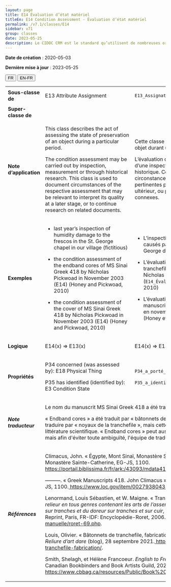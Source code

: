 ```yaml
---
layout: page
title: E14 Évaluation d’état matériel
titleEn: E14 Condition Assessment - Évaluation d’état matériel
permalink: /v7.1/classes/E14
sidebar: v71
group: classes
date: 2023-05-25
description: Le CIDOC CRM est le standard qu’utilisent de nombreuses organisations pour l’échange et l’intégration de jeux de données et de spécifications patrimoniales. Il est développé et maintenu à jour exclusivement en anglais par le CRM SIG, un sous-groupe du Conseil international des musées (ICOM). Ceci est une traduction officielle en français développée par la Traduction en français du CIDOC CRM, une initiative qui offre une version française à jour et accessible ouvertement et gratuitement du standard CIDOC CRM et en démocratise l'usage dans la communauté patrimoniale francophone. ------------ The CIDOC CRM is the standard used by many heritage organizations for the exchange and integration of museum collection datasets and specifications. It is developed and maintained exclusively in English by the CRM SIG, a subgroup of the International Council of Museums (ICOM). This is an official translation developed by the Traduction en français du CIDOC CRM, an initiative offering an open, up-to-date, and free French version of the CIDOC CRM standard, and democratizing its use in the francophone heritage community.
---
```


**Date de création** : 2020-05-03

**Dernière mise à jour** : 2023-05-25

<div class="lang-buttons">
 <button id="fr" class="activate">FR</button>
 <button id="en-fr">EN-FR</button>
</div>

<table>
<tbody>
<tr>
<td><strong>Sous-classe de</strong></td>
<td class="en">
<p>E13 Attribute Assignment</p>
</td>
<td>
<p><code class="language-plaintext highlighter-rouge">E13_Assignation_d’attribut</code></p>
</td>
</tr>
<tr>
<td><strong>Super-classe de</strong></td>
<td class="en">
</td>
<td>
</td>
</tr>
<tr>
<td><strong>Note d’application</strong></td>
<td class="en">
<p>This class describes the act of assessing the state of preservation of an object during a particular period.</p>
<p>The condition assessment may be carried out by inspection, measurement or through historical research. This class is used to document circumstances of the respective assessment that may be relevant to interpret its quality at a later stage, or to continue research on related documents.</p>
</td>
<td>
<p>Cette classe décrit l’acte d’évaluer l’état de conservation d’un objet durant une période donnée. </p>
<p>L’évaluation d’état matériel peut être effectuée par le biais d’une inspection, d’un mesurage ou d’une recherche historique. Cette classe est utilisée afin de documenter les circonstances ayant conduit à l’évaluation qui pourraient être pertinentes pour interpréter la qualité de l’objet à un stade ultérieur, ou pour poursuivre la recherche sur des documents connexes.</p>
</td>
</tr>
<tr>
<td><strong>Exemples</strong></td>
<td class="en">
<ul>
<li><p>last year’s inspection of humidity damage to the frescos in the St. George chapel in our village (fictitious)</p>
</li>
<li><p>the condition assessment of the endband cores of MS Sinai Greek 418 by Nicholas Pickwoad in November 2003 (E14) (Honey and Pickwoad, 2010)</p>
</li>
<li><p>the condition assessment of the cover of MS Sinai Greek 418 by Nicholas Pickwoad in November 2003 (E14) (Honey and Pickwoad, 2010)</p>
</li>
</ul>
</td>
<td>
<ul>
<li><p>L’inspection datant de l’année dernière des dommages causés par l’humidité aux fresques de la chapelle Saint-George de notre village (fictif)</p>
</li>
<li><p>L’évaluation de l’état matériel des bâtonnets de la tranchefile du manuscrit <em>Mont Sinaï, MS gr. 418</em> par Nicholas Pickwoad en novembre 2003 (<code class="language-plaintext highlighter-rouge">E14_Évaluation_d’état_matériel</code>) (Honey et Pickwoad, 2010)</p>
</li>
<li><p>L’évaluation de l'état matériel de la couverture du manuscrit <em>Mont Sinaï, MS gr. 418</em> par Nicholas Pickwoad en novembre 2003 (<code class="language-plaintext highlighter-rouge">E14_Évaluation_d’état_matériel</code>) (Honey et Pickwoad, 2010)</p>
</li>
</ul>
</td>
</tr>
<tr>
<td><strong>Logique</strong></td>
<td class="en">
<p>E14(x) ⇒ E13(x)</p>
</td>
<td>
<p>E14(x) ⇒ E13(x)</p>
</td>
</tr>
<tr>
<td><strong>Propriétés</strong></td>
<td class="en">
<p>P34 concerned (was assessed by): E18 Physical Thing</p>
<p>P35 has identified (identified by): Ε3 Condition State</p>
</td>
<td>
<p><code class="language-plaintext highlighter-rouge">P34_a_porté_sur (a_été_évalué_par)</code> : <code class="language-plaintext highlighter-rouge">E18_Chose_matérielle</code></p>
<p><code class="language-plaintext highlighter-rouge">P35_a_identifié (a_été_identifié_par)</code> : <code class="language-plaintext highlighter-rouge">E3_État_matériel</code></p>
</td>
</tr>
<tr>
<td><strong><em>Note traducteur</em></strong></td>
<td colspan="2">
<p>Le nom du manuscrit MS Sinai Greek 418 a été traduit en suivant les choix du Portail Biblissima</p>
<p>« Endband cores » a été traduit par « bâtonnets de la tranchefile ». Il aurait aussi été possible de traduire par « noyaux de la tranchefile », mais cette traduction est moins fréquente dans la littérature scientifique. « Endband cores » peut aussi se traduire uniquement par «<strong> </strong>bâtonnets », mais afin d'éviter toute ambiguïté, l'équipe de traduction a décidé d'ajouter « de la tranchefile ».</p>
</td>
</tr>
<tr>
<td><strong><em>Références</em></strong></td>
<td colspan="2">
<p>Climacus, John. « Égypte, Mont Sinaï, Monastère Sainte-Catherine, MS gr. 418 ». Manuscrit. Monastère Sainte-Catherine, EG-JS, 1100.<a href="https://portail.biblissima.fr/fr/ark:/43093/mdata4173039fff31678134d93fd0bd8ff41dd71226a8"><span class="underline"> </span></a><a href="https://portail.biblissima.fr/fr/ark:/43093/mdata4173039fff31678134d93fd0bd8ff41dd71226a8"><span class="underline">https://portail.biblissima.fr/fr/ark:/43093/mdata4173039fff31678134d93fd0bd8ff41dd71226a8</span></a>.</p>
<p>———. « Greek Manuscripts 418. John Climacus ». Manuscrit. Monastère Sainte-Catherine, EG-JS, 1100.<a href="https://www.loc.gov/item/00279380435-ms"><span class="underline"> </span></a><a href="https://www.loc.gov/item/00279380435-ms"><span class="underline">https://www.loc.gov/item/00279380435-ms</span></a>.</p>
<p>Lenormand, Louis Sébastien, et W. Maigne. « Tranchefile ». Dans <em>Nouveau manuel complet du relieur en tous genres contenant les arts de l’assembleur, du satineur, du cartonneur, du marbreur sur tranches et du doreur sur tranches et sur cuir</em>, édité par L. Mulo, 171‑75. Manuels Roret. 1900. Reprint, Paris, FR-IDF: Encyclopédie-Roret, 2006.<a href="https://www.moulinduverger.com/reliure-manuelle/roret-69.php"><span class="underline"> </span></a><a href="https://www.moulinduverger.com/reliure-manuelle/roret-69.php"><span class="underline">https://www.moulinduverger.com/reliure-manuelle/roret-69.php</span></a>.</p>
<p>Louis, Olivier. « Bâtonnets de tranchefile, fabrication, matériel utilisé et dimensions. » Blogue. <em>Reliure d’art dare</em> (blog), 28 septembre 2021.<a href="https://reliuredartdare.com/2021/09/batonnets-tranchefile-fabrication/"><span class="underline"> </span></a><a href="https://reliuredartdare.com/2021/09/batonnets-tranchefile-fabrication/"><span class="underline">https://reliuredartdare.com/2021/09/batonnets-tranchefile-fabrication/</span></a>.</p>
<p>Smith, Shelagh, et Hélène Francoeur. <em>English to French Book Arts Terms</em>. Toronto, CA-ON: Canadian Bookbinders and Book Artists Guild, 2021.<a href="https://www.cbbag.ca/resources/Public/Book%20Arts%20ENG%20FRE%20Translation.pdf"><span class="underline"> </span></a><a href="https://www.cbbag.ca/resources/Public/Book%20Arts%20ENG%20FRE%20Translation.pdf"><span class="underline">https://www.cbbag.ca/resources/Public/Book%20Arts%20ENG%20FRE%20Translation.pdf</span></a>.</p>
</td>
</tr>
</tbody>
</table>
